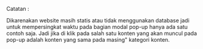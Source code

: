 Catatan :

Dikarenakan website masih statis atau tidak menggunakan database jadi untuk mempersingkat waktu pada bagian modal pop-up hanya ada satu contoh saja. Jadi jika di klik pada salah satu konten yang akan muncul pada pop-up adalah konten yang sama pada masing" kategori konten. 